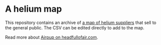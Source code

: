 # A helium map

This repository contains an archive of [a map of helium suppliers](https://umap.openstreetmap.fr/en/map/helium-suppliers_259236) that sell to the general public. The CSV can be edited directly to add to the map.

Read more about [Airpup on headfullofair.com](https://headfullofair.com/tags/airpup).
